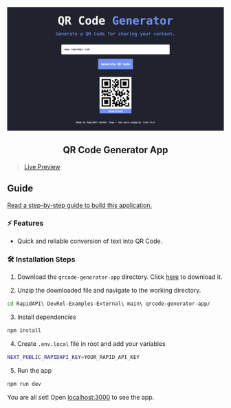 ![cover](assets/cover.png)

<div align="center">
	<h2>QR Code Generator App</h2>
</div>

> [Live Preview](https://rapidapi-example-qrcode.vercel.app/)

## Guide

[Read a step-by-step guide to build this application.](https://rapidapi.com/guides/build-qrcode-app)

### ⚡️ Features

- Quick and reliable conversion of text into QR Code.

### 🛠️ Installation Steps

1. Download the `qrcode-generator-app` directory. Click [here](https://download-directory.github.io/?url=https://github.com/RapidAPI/DevRel-Examples-External/tree/main/qrcode-generator-app) to download it.

2. Unzip the downloaded file and navigate to the working directory.

```bash
cd RapidAPI\ DevRel-Examples-External\ main\ qrcode-generator-app/
```


3. Install dependencies

```bash
npm install
```

4. Create `.env.local` file in root and add your variables

```bash
NEXT_PUBLIC_RAPIDAPI_KEY=YOUR_RAPID_API_KEY
```

5. Run the app

```bash
npm run dev
```

You are all set! Open [localhost:3000](http://localhost:3000/) to see the app.
